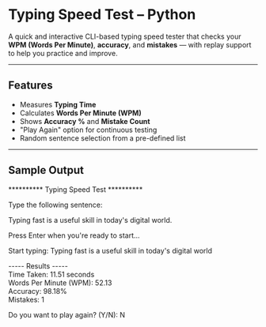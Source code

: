 # Typing Speed Test – Python

A quick and interactive CLI-based typing speed tester that checks your **WPM (Words Per Minute)**, **accuracy**, and **mistakes** — with replay support to help you practice and improve.

---

## Features

-  Measures **Typing Time**
-  Calculates **Words Per Minute (WPM)**
-  Shows **Accuracy %** and **Mistake Count**
-  "Play Again" option for continuous testing
-  Random sentence selection from a pre-defined list

---

## Sample Output
********** Typing Speed Test **********<br>

Type the following sentence:<br>

Typing fast is a useful skill in today's digital world.<br>

Press Enter when you're ready to start...<br>

Start typing: Typing fast is a useful skill in today's digital world<br>

----- Results -----<br>
Time Taken: 11.51 seconds<br>
Words Per Minute (WPM): 52.13<br>
Accuracy: 98.18%<br>
Mistakes: 1<br>

Do you want to play again? (Y/N): N
